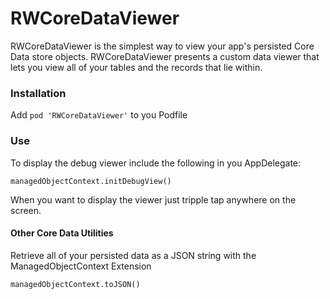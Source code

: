 # RWCoreDataViewer

RWCoreDataViewer is the simplest way to view your app's persisted Core Data store objects. RWCoreDataViewer presents a custom data viewer that lets you view all of your tables and the records that lie within.

### Installation
Add ``` pod 'RWCoreDataViewer' ``` to you Podfile

### Use

To display the debug viewer include the following in you AppDelegate:

```
managedObjectContext.initDebugView()
``` 

When you want to display the viewer just tripple tap anywhere on the screen.

#### Other Core Data Utilities

Retrieve all of your persisted data as a JSON string with the ManagedObjectContext Extension

```
managedObjectContext.toJSON()
```
